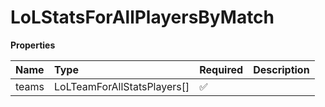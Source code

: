 # LoLStatsForAllPlayersByMatch

**Properties**

| Name  | Type                        | Required | Description |
| :---- | :-------------------------- | :------- | :---------- |
| teams | LoLTeamForAllStatsPlayers[] | ✅       |             |

<!-- This file was generated by liblab | https://liblab.com/ -->
